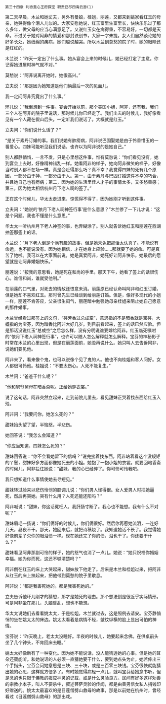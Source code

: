     第三十四章 利欲薰心王府探宝 职责已尽四海云游(1) 

   第二天早晨，木兰和她丈夫，另外有曼娘，桂姐，丽莲，又都来到姚家看红玉的母亲，她哭得像个泪人儿似的。大家安慰她说，红玉富里生富里长，快快乐乐过了那么多年，做父母的应当心满意足了。又说红玉实在病得重，不容易好，一切都是天命。不过关于她对阿非的情爱和那封诀别书，大家一字未提。女人们自然谈论她的好多长处，她缠绵的疾病，她们越说越哭。所以木兰到莫愁的院子时，她的眼睛还是红红的。

   木兰说：“昨天一定出了什么事。她从宴会上来的时候儿，她已经打定了主意。你记得她进屋时神气就不对。”

   莫愁说：“阿非说离开她时，她很高兴。”

   立夫说：“那是因为她知道是他们俩最后一次的见面儿。

   我一定问阿非究竟出了什么事。”

   环儿说：“我倒想到一件事。宴会开始以前，那个美国小姐，阿非，还有我，我们三个人在阿非的院子里说话，那时候儿你已经走了。我们出去的时候儿，我好像看见有一个人藏在假山后头，一定听我们说话了。大概就是红玉。”

   立夫问：“你们说什么话了？”

   “是关于素丹订婚的事。我们说她有肺痨病，阿非说巴固娶她是由于怜香惜玉的一番爱心。四妹可能听见我们说话，也许以为阿非说的是她自己。”

   别人都静悄悄，一言不发，只是心里想这件事，惟有莫愁说：“你们看见没有，她到宴会上去时，好像精神错乱一样。她看阿非的样子，她向阿非微笑的样子，好像当时别人都不在场一样。真是会赶得那么巧？真不幸？我觉得四妹的死有几个原因，一部分由于神，一部分由于人。第一，由于素丹与巴固订婚这件不幸的巧合，并且她自己也有痨病；第二，因为她的生活里佳人才子的事情太多，又多愁善感；第三，因为她太相信杭州月下老人祠的签了。”

   正在这个时候儿，华太太走进来，惊慌得不得了，因为她刚才听到这件事。

   立夫问：“她说的‘依月下老人祠神签行事’是什么意思？”木兰停了一下儿才说：“这是个问题。我也不懂是什么意思。”

   华太太一听杭州月下老人神签的事，也弄糊涂了。别人就告诉她红玉和丽莲在西湖抽签那签上的话。

   木兰说：“月下老人倒是个满有趣的故事，但是她未免把那话太认真了。不能说有命运，也不能说没有。因为她相信，才在她身上应验……那就要了她的命。可是真苦了她啦。我可以在大家面前说，她是真爱阿非，她死好让阿非快乐。她最后的愿望就是让阿非婚姻快乐。”

   丽莲说：“按我的意思看，她是死在和尚的手里。那天下午，她看了签上的话很伤心。谁信和尚，谁就受他制。”

   在丽莲的口气里，对死去的情敌还恨意未消。丽莲原已经认命叫阿非和红玉订婚。但是她却不喜欢红玉。那时曾先生已经谈到给丽莲订婚。但是，像好多现代的小姐一样，丽莲不肯答应，父亲很生闷气，丽莲暗中勉强她母亲桂姐来阻止她自己愿意的那件婚事。

   木兰曾经看过那签上的文句，“芬芳香过总成空”，意思指的不是暗香就是宝芬，大概指的为宝芬，因为暗香比阿非大好几岁。到目前看起来，签上的话已然应验。但是那话没说红玉“总成空”之后怎么样，没有分明说谁要嫁给阿非。红玉临死嘱咐的“依月下老人祠神签行事”，也许可以随人怎么解释就怎么解释。宝芬的神秘影子时常在木兰的心里出现，但是在丽莲面前，她没再说什么。她只叫人去告诉阿非，说她们要见他。

   阿非来了，看来像个鬼，也可以说像个见了鬼的人。他也不向桂姐和客人问好。女人都很可怜他。桂姐说：“不要太伤心。人死不能复生。”

   木兰问：“爸爸干什么呢？”

   “他和舅爷舅母在暗香斋呢。正给她穿衣裳。”

   说了这句话，阿非突然立起来，走到前院儿里去，看见甜妹正哭着找东西给红玉入殓。

   阿非问：“我要问你，她怎么死的？”

   甜妹抬头望了望，半恼怒，半悲伤。

   她回答说：“我怎么会知道？”

   “你应当知道，四妹怎么死的？”

   甜妹回答说：“你不会看她留下的信吗？”说完接着找东西。阿非站着看这个没规矩的丫鬟，甜妹好多方面都像她死去的小姐。她抱了一抱小姐的衣裳。就要回暗香斋的时候儿，阿非拦住她说：“甜妹，我的心已经碎了。你可怜可怜我吧。

   我只想知道什么事情使她去寻短见。”

   甜妹转过脸来以悲伤怜悯的腔调儿说：“你们男人怪得很。女人爱男人时把她逼死，然后再哭她。哭有什么用？人死还能还阳吗？”

   阿非喊说：“甜妹，你这话冤枉人。我肝肠寸断了。我心也不能想。我有什么不对呢？”

   甜妹眉毛一扬说：“你们俩好的时候儿，你们俩很好。然后你再惹她流泪，一连好几天，昼夜不干。那天，她回来后，就把诗稿烧了。我知道她活不长了。我觉得她好像前辈子欠你的眼泪债一样。现在她还完了你的债，泪也干了。你还要干什么？”

   甜妹看见阿非那副可怜的样子，她的怒气也消了一点儿。她说：“她只祝福你婚姻幸福。她为你而死，这还不够清楚吗？”

   阿非倒在红玉的床上大哭起来，甜妹放下他走了。后来是木兰和桂姐过来，把阿非从红玉的床上扶起来，把他带到莫愁的院子里歇息。

   阿非说：“都是我害死她的。都是我害死她的。”

   立夫告诉他环儿刚才的猜想，那才是她死的理由。那个想法倒是很近乎实际情形。可是阿非坐在那儿，头脑昏乱，想也不能想。

   华太太说她们去看看姚太太，于是桂姐，木兰就过去，这是照例去请安。宝芬静悄悄的坐在姚太太的床边。姚太太看着是病情不轻，皱纹纵横的脸上显出可怕的神情。

   宝芬说：“昨天晚上，老太太没睡好。半夜的时候儿，她要起来念佛。在供桌前头坐了几个钟头，不肯回床去睡。”

   姚太太好像新有了一种变化。因为她不能说话，没人能猜透她的心事。但是她的耳朵还蛮能听。和她说话的人必须一直猜她要干什么，要到她点头为止。她若伸出三个手指头，宝芬会问她意思是三块、三十块，或是三百零三块钱。宝芬很快就能猜出她的心思，这样就方便多了。有时她觉得病轻一点儿，就叫宝芬给她念书听，但是念的也只限于佛教的报应神灵的记载，或是什么灵验良方。民间有好多这样劝善的宗教小本子，叫人不要杀牛，叙述菩萨灵验的传闻，都是由善男信女私人捐钱印好赠送的。姚太太最喜欢的是目莲僧劈山救母的故事，那是以前她在杭州时，曾经看过《目莲僧劈山救母》的那出戏。

